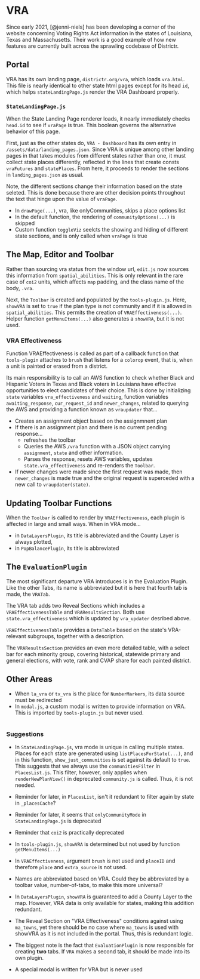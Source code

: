# VRA

Since early 2021, [@jenni-niels] has been developing a corner of the website 
concerning Voting Rights Act information in the states of Louisiana, Texas
and Massachusetts. Their work is a good example of how new features are
currently built across the sprawling codebase of Districtr. 

## Portal

VRA has its own landing page, `districtr.org/vra`, which loads `vra.html`. 
This file is nearly identical to other state html pages except for its
head `id`, which helps `stateLandingPage.js` render the VRA Dashboard
properly.

### `StateLandingPage.js`

When the State Landing Page renderer loads, it nearly immediately
checks `head.id` to see if `vraPage` is true. This boolean governs
the alternative behavior of this page.

First, just as the other states do, `VRA - Dashboard` has its own
entry in `/assets/data/landing_pages.json`. Since VRA is unique among
other landing pages in that takes modules from different states
rather than one, it must collect state places differently, reflected
in the lines that create consts `vraFutures` and `statePlaces`. From
here, it proceeds to render the sections in `landing_pages.json`
as usual.

Note, the different sections change their information based on the
state seleted. This is done because there are other decision points
throughout the text that hinge upon the value of `vraPage`.

- In `drawPage(...)`, vra, like onlyCommunities, skips a 
place options list
- In the default function, the rendering of `communityOptions(...)`
is skipped
- Custom function `toggleViz` seelcts the showing and hiding of
different state sections, and is only called when `vraPage` is true

## The Map, Editor and Toolbar

Rather than sourcing vra status from the window url, `edit.js` now
sources this information from `spatial_abilities`. This is only
relevant in the rare case of `coi2` units, which affects `map`
padding, and the class name of the body, `.vra`. 

Next, the `Toolbar` is created and populated by the `tools-plugin.js`. 
Here, `showVRA` is set to `true` if the plan type is not community and
if it is allowed in `spatial_abilities`. This permits the creation
of `VRAEffectiveness(...)`. Helper function `getMenuItems(...)` also
generates a `showVRA`, but it is not used.

### VRA Effectiveness

Function VRAEffectiveness is called as part of a callback function
that `tools-plugin` attaches to `brush` that listens for a `colorop`
event, that is, when a unit is painted or erased from a district.

Its main responsibility is to call an AWS function to check whether
Black and Hispanic Voters in Texas and Black voters in Louisiana
have effective opportunities to elect candidates of their choice.
This is done by initializing `state` variables `vra_effectiveness` and 
`waiting`, function variables `awaiting_response`, `cur_request_id`
and `newer_changes`, related to querying the AWS and providing a
function known as `vraupdater` that...

- Creates an assignment object based on the assignmnent plan
- If there is an assignment plan and there is no current pending
response...
  - refreshes the toolbar
  - Queries the AWS `/vra` function with a JSON object
 carrying `assignment`, `state` and other information.
  - Parses the response, resets AWS variables, updates
`state.vra_effectiveness` and re-renders the `Toolbar`.
- If newer changes were made since the first request was made,
then `newer_changes` is made true and the original request
is superceded with a new call to `vraupdater(state)`.

## Updating Toolbar Functions

When the `Toolbar` is called to render by `VRAEffectiveness`,
each plugin is affected in large and small ways. When in
VRA mode...

- in `DataLayersPlugin`, its title is abbreviated and the
County Layer is always plotted, 
- in `PopBalancePlugin`, its title is abbreviated

## The `EvaluationPlugin`

The most significant departure VRA introduces is in the
Evaluation Plugin. Like the other Tabs, its name is
abbreviated but it is here that fourth tab is made, 
the `VRATab`.

The VRA tab adds two Reveal Sections which includes a
`VRAEffectivenessTable` and `VRAResultsSection`. Both
use `state.vra_effectiveness` which is updated by `vra_updater`
desribed above. 

`VRAEffectivenessTable` provides a `DataTable` based on the
state's VRA-relevant subgroups, together with a description.

The `VRAResultsSection` provides an even more detailed table,
with a select bar for each minority group, covering historical,
statewide primary and general elections, with vote, rank and
CVAP share for each painted district. 

## Other Areas

- When `la_vra` or `tx_vra` is the place for `NumberMarkers`,
its data source must be redirected
- In `modal.js`, a custom modal is written to provide information
on VRA. This is imported by `tools-plugin.js` but never used.

# #

### Suggestions

- In `StateLandingPage.js`, vra mode is unique in calling multiple
states. Places for each state are generated using `listPlacesForState(...)`,
and in this function, `show_just_communities` is set against its default
to `true`. This suggests that we always use the `communitiesFilter` in
`PlacesList.js`. This filter, however, only applies when `renderNewPlanView()`
in deprecated `community.js` is called. Thus, it is not needed. 

- Reminder for later, in `PlacesList`, isn't it redundant to filter again
by state in `_placesCache`? 
- Reminder for later, it seems that `onlyCommunityMode` in `StateLandingPage.js`
is deprecated
- Reminder that `coi2` is practically deprecated

- In `tools-plugin.js`, `showVRA` is determined but not used by function `getMenuItems(...)`

- In `VRAEffectiveness`, argument `brush` is not used and `placeID` and therefore `place`
and `extra_source` is not used.

- Names are abbreviated based on VRA. Could they be abbreviated by a toolbar value, 
number-of-tabs, to make this more universal?

- In `DataLayersPlugin`, `showVRA` is guaranteed to add a County Layer to the map.
However, VRA data is only available for states, making this addition redundant.

- The Reveal Section on "VRA Effectiveness" conditions against using `ma_towns`, 
yet there should be no case where `ma_towns` is used with showVRA as it is not
included in the portal. Thus, this is redundant logic.

- The biggest note is the fact that `EvaluationPlugin` is now responsible for
creating __two__ tabs. If `VRA` makes a second tab, it should be made into its
own plugin.

- A special modal is written for VRA but is never used 
